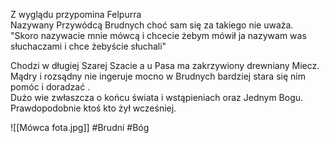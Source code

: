 Z wyglądu przypomina Felpurra  
Nazywany Przywódcą Brudnych choć sam się za takiego nie uważa.  
"Skoro nazywacie mnie mówcą i chcecie żebym mówił ja nazywam was słuchaczami i chce żebyście słuchali"

Chodzi w długiej Szarej Szacie a u Pasa ma zakrzywiony drewniany Miecz.  
Mądry i rozsądny nie ingeruje mocno w Brudnych bardziej stara się nim pomóc i doradzać .  
Dużo wie zwłaszcza o końcu świata i wstąpieniach oraz Jednym Bogu.  
Prawdopodobnie ktoś kto żył wcześniej.

![[Mówca fota.jpg]]
#Brudni #Bóg
